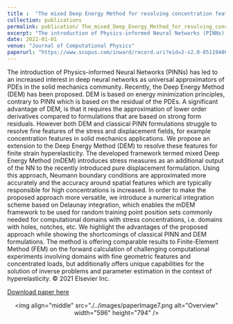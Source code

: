 ```yaml
---
title :  "The mixed Deep Energy Method for resolving concentration features in finite strain hyperelasticity"
collection: publications 
permalink: publication/ The_mixed_Deep_Energy_Method_for_resolving_concentration_features_in_finite_strain_hyperelasticity
excerpt: "The introduction of Physics-informed Neural Networks (PINNs) has led to an increased interest in deep neural networks as universal approximators of PDEs in the solid mechanics community. Recently, the Deep Energy Method (DEM) has been proposed. DEM is based on energy minimization principles, contrary to PINN which is based on the residual of the PDEs. A significant advantage of DEM, is that it requires the approximation of lower order derivatives compared to formulations that are based on strong form residuals. However both DEM and classical PINN formulations struggle to resolve fine features of the stress and displacement fields, for example concentration features in solid mechanics applications. We propose an extension to the Deep Energy Method (DEM) to resolve these features for finite strain hyperelasticity. The developed framework termed mixed Deep Energy Method (mDEM) introduces stress measures as an additional output of the NN to the recently introduced pure displacement formulation. Using this approach, Neumann boundary conditions are approximated more accurately and the accuracy around spatial features which are typically responsible for high concentrations is increased. In order to make the proposed approach more versatile, we introduce a numerical integration scheme based on Delaunay integration, which enables the mDEM framework to be used for random training point position sets commonly needed for computational domains with stress concentrations, i.e. domains with holes, notches, etc. We highlight the advantages of the proposed approach while showing the shortcomings of classical PINN and DEM formulations. The method is offering comparable results to Finite-Element Method (FEM) on the forward calculation of challenging computational experiments involving domains with fine geometric features and concentrated loads, but additionally offers unique capabilities for the solution of inverse problems and parameter estimation in the context of hyperelasticity. © 2021 Elsevier Inc."
date: 2022-01-01
venue: "Journal of Computational Physics"
paperurl: "https://www.scopus.com/inward/record.uri?eid=2-s2.0-85119486858&doi=10.1016%2fj.jcp.2021.110839&partnerID=40&md5=cdc088cb64ce94b57ffc2f3a3483cda2"
---
```

The introduction of Physics-informed Neural Networks (PINNs) has led to an increased interest in deep neural networks as universal approximators of PDEs in the solid mechanics community. Recently, the Deep Energy Method (DEM) has been proposed. DEM is based on energy minimization principles, contrary to PINN which is based on the residual of the PDEs. A significant advantage of DEM, is that it requires the approximation of lower order derivatives compared to formulations that are based on strong form residuals. However both DEM and classical PINN formulations struggle to resolve fine features of the stress and displacement fields, for example concentration features in solid mechanics applications. We propose an extension to the Deep Energy Method (DEM) to resolve these features for finite strain hyperelasticity. The developed framework termed mixed Deep Energy Method (mDEM) introduces stress measures as an additional output of the NN to the recently introduced pure displacement formulation. Using this approach, Neumann boundary conditions are approximated more accurately and the accuracy around spatial features which are typically responsible for high concentrations is increased. In order to make the proposed approach more versatile, we introduce a numerical integration scheme based on Delaunay integration, which enables the mDEM framework to be used for random training point position sets commonly needed for computational domains with stress concentrations, i.e. domains with holes, notches, etc. We highlight the advantages of the proposed approach while showing the shortcomings of classical PINN and DEM formulations. The method is offering comparable results to Finite-Element Method (FEM) on the forward calculation of challenging computational experiments involving domains with fine geometric features and concentrated loads, but additionally offers unique capabilities for the solution of inverse problems and parameter estimation in the context of hyperelasticity. © 2021 Elsevier Inc.
 
[Download paper here](https://www.scopus.com/inward/record.uri?eid=2-s2.0-85119486858&doi=10.1016%2fj.jcp.2021.110839&partnerID=40&md5=cdc088cb64ce94b57ffc2f3a3483cda2)<p align="center"><img align="middle" src="./../images/paperImage7.png alt="Overview" width="596" height="794" /></p>
